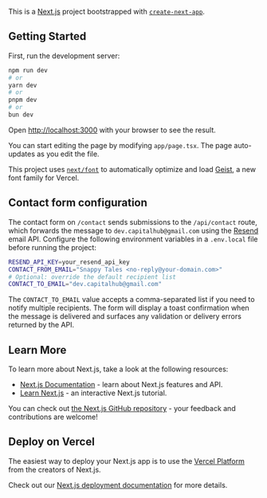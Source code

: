 This is a [Next.js](https://nextjs.org) project bootstrapped with [`create-next-app`](https://nextjs.org/docs/app/api-reference/cli/create-next-app).

## Getting Started

First, run the development server:

```bash
npm run dev
# or
yarn dev
# or
pnpm dev
# or
bun dev
```

Open [http://localhost:3000](http://localhost:3000) with your browser to see the result.

You can start editing the page by modifying `app/page.tsx`. The page auto-updates as you edit the file.

This project uses [`next/font`](https://nextjs.org/docs/app/building-your-application/optimizing/fonts) to automatically optimize and load [Geist](https://vercel.com/font), a new font family for Vercel.

## Contact form configuration

The contact form on `/contact` sends submissions to the `/api/contact` route, which forwards the message to
`dev.capitalhub@gmail.com` using the [Resend](https://resend.com) email API. Configure the following environment variables in a
`.env.local` file before running the project:

```bash
RESEND_API_KEY=your_resend_api_key
CONTACT_FROM_EMAIL="Snappy Tales <no-reply@your-domain.com>"
# Optional: override the default recipient list
CONTACT_TO_EMAIL="dev.capitalhub@gmail.com"
```

The `CONTACT_TO_EMAIL` value accepts a comma-separated list if you need to notify multiple recipients. The form will display a
toast confirmation when the message is delivered and surfaces any validation or delivery errors returned by the API.

## Learn More

To learn more about Next.js, take a look at the following resources:

- [Next.js Documentation](https://nextjs.org/docs) - learn about Next.js features and API.
- [Learn Next.js](https://nextjs.org/learn) - an interactive Next.js tutorial.

You can check out [the Next.js GitHub repository](https://github.com/vercel/next.js) - your feedback and contributions are welcome!

## Deploy on Vercel

The easiest way to deploy your Next.js app is to use the [Vercel Platform](https://vercel.com/new?utm_medium=default-template&filter=next.js&utm_source=create-next-app&utm_campaign=create-next-app-readme) from the creators of Next.js.

Check out our [Next.js deployment documentation](https://nextjs.org/docs/app/building-your-application/deploying) for more details.
